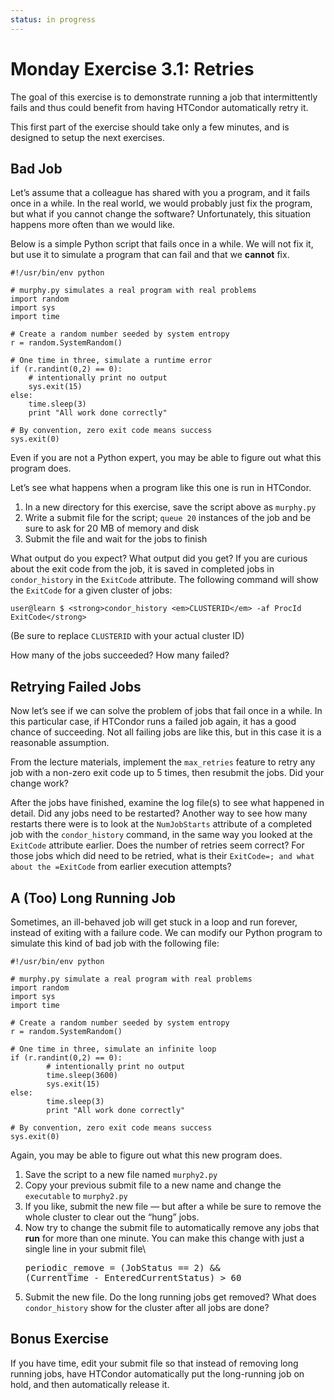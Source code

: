 ```yaml
---
status: in progress
---
```


<style type="text/css"> pre em { font-style: normal; background-color: yellow; } pre strong { font-style: normal; font-weight: bold; color: \#008; } </style>

Monday Exercise 3.1: Retries
============================

The goal of this exercise is to demonstrate running a job that intermittently fails and thus could benefit from having HTCondor automatically retry it.

This first part of the exercise should take only a few minutes, and is designed to setup the next exercises.

Bad Job
-------

Let’s assume that a colleague has shared with you a program, and it fails once in a while. In the real world, we would probably just fix the program, but what if you cannot change the software? Unfortunately, this situation happens more often than we would like.

Below is a simple Python script that fails once in a while. We will not fix it, but use it to simulate a program that can fail and that we **cannot** fix.

``` file
#!/usr/bin/env python

# murphy.py simulates a real program with real problems
import random
import sys
import time

# Create a random number seeded by system entropy
r = random.SystemRandom()

# One time in three, simulate a runtime error
if (r.randint(0,2) == 0):
    # intentionally print no output
    sys.exit(15)
else:
    time.sleep(3)
    print "All work done correctly"

# By convention, zero exit code means success
sys.exit(0)
```

Even if you are not a Python expert, you may be able to figure out what this program does.

Let’s see what happens when a program like this one is run in HTCondor.

1.  In a new directory for this exercise, save the script above as `murphy.py`
2.  Write a submit file for the script; `queue 20` instances of the job and be sure to ask for 20 MB of memory and disk
3.  Submit the file and wait for the jobs to finish

What output do you expect? What output did you get? If you are curious about the exit code from the job, it is saved in completed jobs in `condor_history` in the `ExitCode` attribute. The following command will show the `ExitCode` for a given cluster of jobs:

``` console
user@learn $ <strong>condor_history <em>CLUSTERID</em> -af ProcId ExitCode</strong>
```

(Be sure to replace `CLUSTERID` with your actual cluster ID)

How many of the jobs succeeded? How many failed?

Retrying Failed Jobs
--------------------

Now let’s see if we can solve the problem of jobs that fail once in a while. In this particular case, if HTCondor runs a failed job again, it has a good chance of succeeding. Not all failing jobs are like this, but in this case it is a reasonable assumption.

From the lecture materials, implement the `max_retries` feature to retry any job with a non-zero exit code up to 5 times, then resubmit the jobs. Did your change work?

After the jobs have finished, examine the log file(s) to see what happened in detail. Did any jobs need to be restarted? Another way to see how many restarts there were is to look at the `NumJobStarts` attribute of a completed job with the `condor_history` command, in the same way you looked at the `ExitCode` attribute earlier. Does the number of retries seem correct? For those jobs which did need to be retried, what is their `ExitCode=; and what about the =ExitCode` from earlier execution attempts?

A (Too) Long Running Job
------------------------

Sometimes, an ill-behaved job will get stuck in a loop and run forever, instead of exiting with a failure code. We can modify our Python program to simulate this kind of bad job with the following file:

``` file
#!/usr/bin/env python

# murphy.py simulate a real program with real problems
import random
import sys
import time

# Create a random number seeded by system entropy
r = random.SystemRandom()

# One time in three, simulate an infinite loop
if (r.randint(0,2) == 0):
        # intentionally print no output
        time.sleep(3600)
        sys.exit(15)
else:
        time.sleep(3)
        print "All work done correctly"

# By convention, zero exit code means success
sys.exit(0)
```

Again, you may be able to figure out what this new program does.

1.  Save the script to a new file named `murphy2.py`
2.  Copy your previous submit file to a new name and change the `executable` to `murphy2.py`
3.  If you like, submit the new file — but after a while be sure to remove the whole cluster to clear out the “hung” jobs.
4.  Now try to change the submit file to automatically remove any jobs that **run** for more than one minute. You can make this change with just a single line in your submit file\\ <pre class="file">periodic\_remove = (JobStatus == 2) && (CurrentTime - EnteredCurrentStatus) > 60</pre>
5.  Submit the new file. Do the long running jobs get removed? What does `condor_history` show for the cluster after all jobs are done?

Bonus Exercise
--------------

If you have time, edit your submit file so that instead of removing long running jobs, have HTCondor automatically put the long-running job on hold, and then automatically release it.

